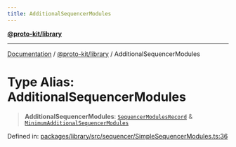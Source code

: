 ```yaml
---
title: AdditionalSequencerModules
---
```


[**@proto-kit/library**](../README.md)

***

[Documentation](../../../README.md) / [@proto-kit/library](../README.md) / AdditionalSequencerModules

# Type Alias: AdditionalSequencerModules

> **AdditionalSequencerModules**: [`SequencerModulesRecord`](../../sequencer/type-aliases/SequencerModulesRecord.md) & [`MinimumAdditionalSequencerModules`](MinimumAdditionalSequencerModules.md)

Defined in: [packages/library/src/sequencer/SimpleSequencerModules.ts:36](https://github.com/proto-kit/framework/blob/28efa802e3737fc3b77339148b307ef7246f3ef1/packages/library/src/sequencer/SimpleSequencerModules.ts#L36)

